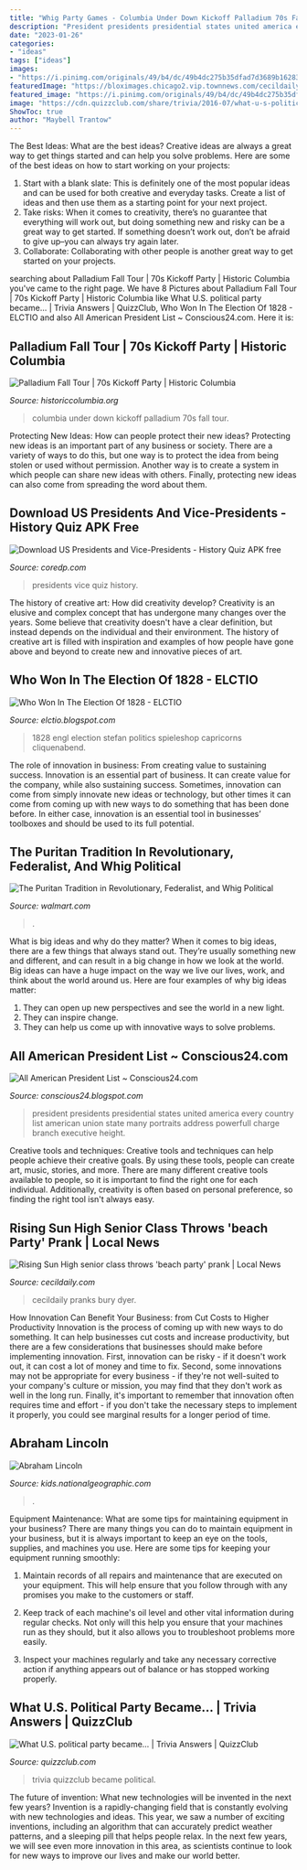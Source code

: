 ```yaml
---
title: "Whig Party Games - Columbia Under Down Kickoff Palladium 70s Fall Tour"
description: "President presidents presidential states united america every country list american union state many portraits address powerfull charge branch executive height"
date: "2023-01-26"
categories:
- "ideas"
tags: ["ideas"]
images:
- "https://i.pinimg.com/originals/49/b4/dc/49b4dc275b35dfad7d3689b16283cf01.png"
featuredImage: "https://bloximages.chicago2.vip.townnews.com/cecildaily.com/content/tncms/assets/v3/editorial/8/02/802be1d4-ce04-11e2-b4cc-0019bb2963f4/51af73d6140e4.image.jpg"
featured_image: "https://i.pinimg.com/originals/49/b4/dc/49b4dc275b35dfad7d3689b16283cf01.png"
image: "https://cdn.quizzclub.com/share/trivia/2016-07/what-u-s-political-party-became-virtually-defunct-as-a-result-of-civil-war-issues.jpg"
ShowToc: true
author: "Maybell Trantow"
---
```



The Best Ideas: What are the best ideas?
Creative ideas are always a great way to get things started and can help you solve problems. Here are some of the best ideas on how to start working on your projects: 
1. Start with a blank slate: This is definitely one of the most popular ideas and can be used for both creative and everyday tasks. Create a list of ideas and then use them as a starting point for your next project. 
2. Take risks: When it comes to creativity, there’s no guarantee that everything will work out, but doing something new and risky can be a great way to get started. If something doesn’t work out, don’t be afraid to give up–you can always try again later. 
3. Collaborate: Collaborating with other people is another great way to get started on your projects.

	

		
searching about Palladium Fall Tour | 70s Kickoff Party | Historic Columbia you've came to the right page. We have 8 Pictures about Palladium Fall Tour | 70s Kickoff Party | Historic Columbia like What U.S. political party became... | Trivia Answers | QuizzClub, Who Won In The Election Of 1828 - ELCTIO and also All American President List ~ Conscious24.com. Here it is:
		
    
## Palladium Fall Tour | 70s Kickoff Party | Historic Columbia

<img loading=lazy src="https://www.historiccolumbia.org/sites/default/files/styles/gallery/public/gallery/2018-09/_MG_9372_1.jpg?h=eb29745b&amp;itok=wg8kfkfG" onerror="this.onerror=null;this.src='https://tse1.mm.bing.net/th?id=OIP.nqN4QUlS4aKkP8iW1iuEBAHaFi&amp;pid=15.1';" alt="Palladium Fall Tour | 70s Kickoff Party | Historic Columbia">

_Source: historiccolumbia.org_

>columbia under down kickoff palladium 70s fall tour. 

	

Protecting New Ideas: How can people protect their new ideas?
Protecting new ideas is an important part of any business or society. There are a variety of ways to do this, but one way is to protect the idea from being stolen or used without permission. Another way is to create a system in which people can share new ideas with others. Finally, protecting new ideas can also come from spreading the word about them.

    
## Download US Presidents And Vice-Presidents - History Quiz APK Free

<img loading=lazy src="https://image.winudf.com/v2/image1/Y29tLmFzbW9sZ2FtLnVzcHJlc2lkZW50c3F1aXpfc2NyZWVuXzEyXzE1ODUxNDM4OTVfMDcx/screen-12.jpg?h=355&amp;fakeurl=1&amp;type=.jpg" onerror="this.onerror=null;this.src='https://tse2.mm.bing.net/th?id=OIP.NE6UL0kGJZJgQyprlE3sJwAAAA&amp;pid=15.1';" alt="Download US Presidents and Vice-Presidents - History Quiz APK free">

_Source: coredp.com_

>presidents vice quiz history. 

	

The history of creative art: How did creativity develop?
Creativity is an elusive and complex concept that has undergone many changes over the years. Some believe that creativity doesn't have a clear definition, but instead depends on the individual and their environment. The history of creative art is filled with inspiration and examples of how people have gone above and beyond to create new and innovative pieces of art.

    
## Who Won In The Election Of 1828 - ELCTIO

<img loading=lazy src="https://i.pinimg.com/originals/49/b4/dc/49b4dc275b35dfad7d3689b16283cf01.png" onerror="this.onerror=null;this.src='https://tse2.mm.bing.net/th?id=OIP.qe3gWq_AX30VR9dNepqNEgHaHa&amp;pid=15.1';" alt="Who Won In The Election Of 1828 - ELCTIO">

_Source: elctio.blogspot.com_

>1828 engl election stefan politics spieleshop capricorns cliquenabend. 

	

The role of innovation in business: From creating value to sustaining success.
Innovation is an essential part of business. It can create value for the company, while also sustaining success. Sometimes, innovation can come from simply innovate new ideas or technology, but other times it can come from coming up with new ways to do something that has been done before. In either case, innovation is an essential tool in businesses’ toolboxes and should be used to its full potential.

    
## The Puritan Tradition In Revolutionary, Federalist, And Whig Political

<img loading=lazy src="https://i5.walmartimages.com/asr/9044e4f9-5d73-4dfc-8966-6e940108da47_1.5490b2596dbb72d8f3dc729017cc4fe4.jpeg" onerror="this.onerror=null;this.src='https://tse3.mm.bing.net/th?id=OIP.TFLhz-bnJDwYoHtwt8ybWAAAAA&amp;pid=15.1';" alt="The Puritan Tradition in Revolutionary, Federalist, and Whig Political">

_Source: walmart.com_

>. 

	

What is big ideas and why do they matter?
When it comes to big ideas, there are a few things that always stand out. They’re usually something new and different, and can result in a big change in how we look at the world. Big ideas can have a huge impact on the way we live our lives, work, and think about the world around us. Here are four examples of why big ideas matter: 
1. They can open up new perspectives and see the world in a new light.
2. They can inspire change.
3. They can help us come up with innovative ways to solve problems.

    
## All American President List ~ Conscious24.com

<img loading=lazy src="https://2.bp.blogspot.com/-sajNIxn4nCM/WkAKm8M7LyI/AAAAAAAAARM/lWqPiKhk-4oya9c2T_OM8je2EGEZ26QnwCLcBGAs/s1600/2017-02-24-38e5e722_large.jpg" onerror="this.onerror=null;this.src='https://tse4.mm.bing.net/th?id=OIP.f0lKMkbIOCz8ZgpCQ9KmigHaDt&amp;pid=15.1';" alt="All American President List ~ Conscious24.com">

_Source: conscious24.blogspot.com_

>president presidents presidential states united america every country list american union state many portraits address powerfull charge branch executive height. 

	

Creative tools and techniques:
Creative tools and techniques can help people achieve their creative goals. By using these tools, people can create art, music, stories, and more. There are many different creative tools available to people, so it is important to find the right one for each individual. Additionally, creativity is often based on personal preference, so finding the right tool isn't always easy.

    
## Rising Sun High Senior Class Throws &#039;beach Party&#039; Prank | Local News

<img loading=lazy src="https://bloximages.chicago2.vip.townnews.com/cecildaily.com/content/tncms/assets/v3/editorial/8/02/802be1d4-ce04-11e2-b4cc-0019bb2963f4/51af73d6140e4.image.jpg" onerror="this.onerror=null;this.src='https://tse3.mm.bing.net/th?id=OIP.LT0IXfba_PlKEXj5yRjjSwHaFj&amp;pid=15.1';" alt="Rising Sun High senior class throws &#039;beach party&#039; prank | Local News">

_Source: cecildaily.com_

>cecildaily pranks bury dyer. 

	

How Innovation Can Benefit Your Business: from Cut Costs to Higher Productivity
Innovation is the process of coming up with new ways to do something. It can help businesses cut costs and increase productivity, but there are a few considerations that businesses should make before implementing innovation. First, innovation can be risky - if it doesn't work out, it can cost a lot of money and time to fix. Second, some innovations may not be appropriate for every business - if they're not well-suited to your company's culture or mission, you may find that they don't work as well in the long run. Finally, it's important to remember that innovation often requires time and effort - if you don't take the necessary steps to implement it properly, you could see marginal results for a longer period of time.

    
## Abraham Lincoln

<img loading=lazy src="https://i.natgeofe.com/k/5a282688-0c14-49d3-afbd-79fd87ff4f50/gettysburg-textimage_4_16x9.png?w=1200" onerror="this.onerror=null;this.src='https://tse3.mm.bing.net/th?id=OIP.KlX1cOQyeSwLTZn2ofC0aAHaEK&amp;pid=15.1';" alt="Abraham Lincoln">

_Source: kids.nationalgeographic.com_

>. 

	

Equipment Maintenance: What are some tips for maintaining equipment in your business?
There are many things you can do to maintain equipment in your business, but it is always important to keep an eye on the tools, supplies, and machines you use. Here are some tips for keeping your equipment running smoothly:
1. Maintain records of all repairs and maintenance that are executed on your equipment. This will help ensure that you follow through with any promises you make to the customers or staff.

2. Keep track of each machine's oil level and other vital information during regular checks. Not only will this help you ensure that your machines run as they should, but it also allows you to troubleshoot problems more easily.

3. Inspect your machines regularly and take any necessary corrective action if anything appears out of balance or has stopped working properly.

    
## What U.S. Political Party Became... | Trivia Answers | QuizzClub

<img loading=lazy src="https://cdn.quizzclub.com/share/trivia/2016-07/what-u-s-political-party-became-virtually-defunct-as-a-result-of-civil-war-issues.jpg" onerror="this.onerror=null;this.src='https://tse2.mm.bing.net/th?id=OIP.-DfZMK7_nz_N1k5pNWnsSgHaLH&amp;pid=15.1';" alt="What U.S. political party became... | Trivia Answers | QuizzClub">

_Source: quizzclub.com_

>trivia quizzclub became political. 

	

The future of invention: What new technologies will be invented in the next few years?
Invention is a rapidly-changing field that is constantly evolving with new technologies and ideas. This year, we saw a number of exciting inventions, including an algorithm that can accurately predict weather patterns, and a sleeping pill that helps people relax. In the next few years, we will see even more innovation in this area, as scientists continue to look for new ways to improve our lives and make our world better.

